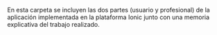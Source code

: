 En esta carpeta se incluyen las dos partes (usuario y profesional) de la aplicación implementada en la plataforma Ionic junto con una memoria explicativa del trabajo realizado.
